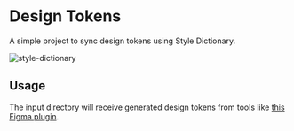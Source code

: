 # Design Tokens

A simple project to sync design tokens using Style Dictionary.

![style-dictionary](https://pbs.twimg.com/media/EswGlXQXAAA5prH?format=jpg&name=small)

## Usage

The input directory will receive generated design tokens from tools like [this Figma plugin](https://github.com/lukasoppermann/design-tokens).
